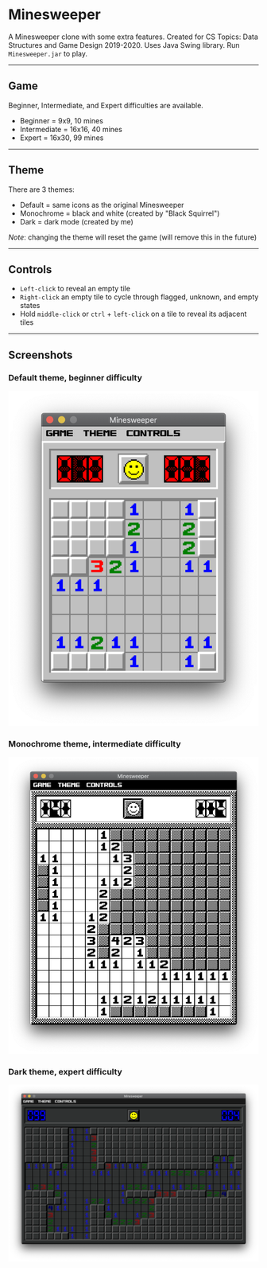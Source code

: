 # Minesweeper
A Minesweeper clone with some extra features. Created for CS Topics: Data Structures and Game Design 2019-2020. Uses Java Swing library. 
Run `Minesweeper.jar` to play.

---

## Game
Beginner, Intermediate, and Expert difficulties are available. 
* Beginner = 9x9, 10 mines
* Intermediate = 16x16, 40 mines
* Expert = 16x30, 99 mines

---

## Theme
There are 3 themes:
* Default = same icons as the original Minesweeper
* Monochrome = black and white (created by "Black Squirrel")
* Dark = dark mode (created by me)

_Note_: changing the theme will reset the game (will remove this in the future)

---

## Controls
* `Left-click` to reveal an empty tile
* `Right-click` an empty tile to cycle through flagged, unknown, and empty states
* Hold `middle-click` or `ctrl` + `left-click` on a tile to reveal its adjacent tiles

---

## Screenshots
### Default theme, beginner difficulty
![Default theme, beginner difficulty](./screenshots/1.png)
### Monochrome theme, intermediate difficulty
![Monochrome theme, intermediate difficulty](./screenshots/2.png)
### Dark theme, expert difficulty
![Dark theme, expert difficulty](./screenshots/3.png)
